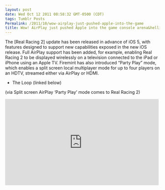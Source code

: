```yaml
---
layout: post
date: Wed Oct 12 2011 08:58:32 GMT-0500 (CDT)
tags: Tumblr Posts
Permalink: /2011/10/wow-airplay-just-pushed-apple-into-the-game
title: Wow! AirPlay just pushed Apple into the game console arena&hellip;
---
```


The [Real Racing 2] update has been released in advance of iOS 5, with features designed  to support new capabilities exposed in the new iOS release. Full  AirPlay support has been added, for example, enabling Real Racing 2 to  be displayed wirelessly on a television connected to the iPad or iPhone  using an Apple TV. Firemint has also introduced “Party Play” mode, which  enables a split screen local multiplayer mode for up to four players on  an HDTV, streamed either via AirPlay or HDMI.
- The Loop (linked below)

(via Split screen AirPlay ‘Party Play’ mode comes to Real Racing 2)

<iframe width="500" height="281" id="youtube_iframe" src="https://www.youtube.com/embed/Bxj1QuKebdQ?feature=oembed&amp;enablejsapi=1&amp;origin=http://safe.txmblr.com&amp;wmode=opaque" frameborder="0" allowfullscreen=""></iframe>
